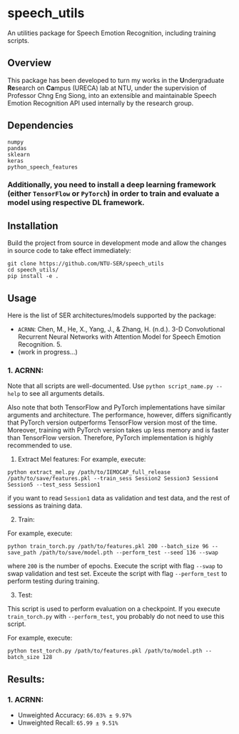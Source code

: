 # speech_utils
An utilities package for Speech Emotion Recognition, including training scripts.

## Overview
This package has been developed to turn my works in the **U**ndergraduate **Re**search on **Ca**mpus (URECA) lab at NTU, under the supervision of Professor Chng Eng Siong, into an extensible and maintainable Speech Emotion Recognition API used internally by the research group.

## Dependencies

```
numpy
pandas
sklearn
keras
python_speech_features
```

### Additionally, you need to install a deep learning framework (either `TensorFlow` or `PyTorch`) in order to train and evaluate a model using respective DL framework.

## Installation

Build the project from source in development mode and allow the changes in source code to take effect immediately:
```
git clone https://github.com/NTU-SER/speech_utils
cd speech_utils/
pip install -e .
```

## Usage
Here is the list of SER architectures/models supported by the package:
- `ACRNN`: Chen, M., He, X., Yang, J., & Zhang, H. (n.d.). 3-D Convolutional Recurrent Neural Networks with Attention Model for Speech Emotion Recognition. 5.
- (work in progress...)

### 1. ACRNN:

Note that all scripts are well-documented. Use `python script_name.py --help` to see all arguments details.

Also note that both TensorFlow and PyTorch implementations have similar arguments and architecture. The performance, however, differs significantly that PyTorch version outperforms TensorFlow version most of the time. Moreover, training with PyTorch version takes up less memory and is faster than TensorFlow version. Therefore, PyTorch implementation is highly recommended to use.

1. Extract Mel features:
For example, execute:
```
python extract_mel.py /path/to/IEMOCAP_full_release /path/to/save/features.pkl --train_sess Session2 Session3 Session4 Session5 --test_sess Session1
```
if you want to read `Session1` data as validation and test data, and the rest of sessions as training data.

2. Train:

For example, execute:

```
python train_torch.py /path/to/features.pkl 200 --batch_size 96 --save_path /path/to/save/model.pth --perform_test --seed 136 --swap
```

  where `200` is the number of epochs. Execute the script with flag `--swap` to swap validation and test set. Exceute the script with flag `--perform_test` to perform testing during training.

3. Test:

This script is used to perform evaluation on a checkpoint. If you execute `train_torch.py` with `--perform_test`, you probably do not need to use this script.

For example, execute:

```
python test_torch.py /path/to/features.pkl /path/to/model.pth --batch_size 128
```

## Results:

### 1. ACRNN:

- Unweighted Accuracy: `66.03% ± 9.97%`
- Unweighted Recall: `65.99 ± 9.51%`
